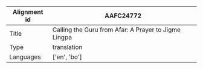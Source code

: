 |Alignment id | AAFC24772
| --- | --- 
|Title | Calling the Guru from Afar: A Prayer to Jigme Lingpa 
|Type | translation
|Languages | ['en', 'bo']
